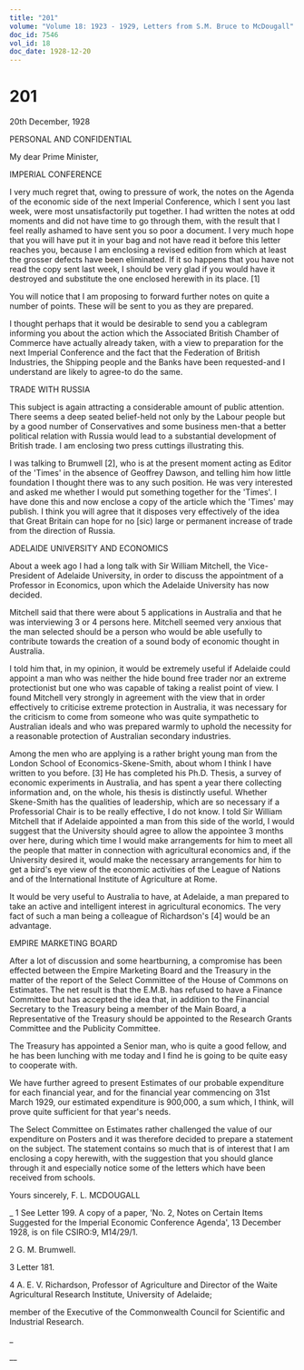```yaml
---
title: "201"
volume: "Volume 18: 1923 - 1929, Letters from S.M. Bruce to McDougall"
doc_id: 7546
vol_id: 18
doc_date: 1928-12-20
---
```


# 201

20th December, 1928

PERSONAL AND CONFIDENTIAL

My dear Prime Minister,

IMPERIAL CONFERENCE

I very much regret that, owing to pressure of work, the notes on the Agenda of the economic side of the next Imperial Conference, which I sent you last week, were most unsatisfactorily put together. I had written the notes at odd moments and did not have time to go through them, with the result that I feel really ashamed to have sent you so poor a document. I very much hope that you will have put it in your bag and not have read it before this letter reaches you, because I am enclosing a revised edition from which at least the grosser defects have been eliminated. If it so happens that you have not read the copy sent last week, I should be very glad if you would have it destroyed and substitute the one enclosed herewith in its place. [1]

You will notice that I am proposing to forward further notes on quite a number of points. These will be sent to you as they are prepared.

I thought perhaps that it would be desirable to send you a cablegram informing you about the action which the Associated British Chamber of Commerce have actually already taken, with a view to preparation for the next Imperial Conference and the fact that the Federation of British Industries, the Shipping people and the Banks have been requested-and I understand are likely to agree-to do the same.

TRADE WITH RUSSIA

This subject is again attracting a considerable amount of public attention. There seems a deep seated belief-held not only by the Labour people but by a good number of Conservatives and some business men-that a better political relation with Russia would lead to a substantial development of British trade. I am enclosing two press cuttings illustrating this.

I was talking to Brumwell [2], who is at the present moment acting as Editor of the 'Times' in the absence of Geoffrey Dawson, and telling him how little foundation I thought there was to any such position. He was very interested and asked me whether I would put something together for the 'Times'. I have done this and now enclose a copy of the article which the 'Times' may publish. I think you will agree that it disposes very effectively of the idea that Great Britain can hope for no [sic) large or permanent increase of trade from the direction of Russia.

ADELAIDE UNIVERSITY AND ECONOMICS

About a week ago I had a long talk with Sir William Mitchell, the Vice-President of Adelaide University, in order to discuss the appointment of a Professor in Economics, upon which the Adelaide University has now decided.

Mitchell said that there were about 5 applications in Australia and that he was interviewing 3 or 4 persons here. Mitchell seemed very anxious that the man selected should be a person who would be able usefully to contribute towards the creation of a sound body of economic thought in Australia.

I told him that, in my opinion, it would be extremely useful if Adelaide could appoint a man who was neither the hide bound free trader nor an extreme protectionist but one who was capable of taking a realist point of view. I found Mitchell very strongly in agreement with the view that in order effectively to criticise extreme protection in Australia, it was necessary for the criticism to come from someone who was quite sympathetic to Australian ideals and who was prepared warmly to uphold the necessity for a reasonable protection of Australian secondary industries.

Among the men who are applying is a rather bright young man from the London School of Economics-Skene-Smith, about whom I think I have written to you before. [3] He has completed his Ph.D. Thesis, a survey of economic experiments in Australia, and has spent a year there collecting information and, on the whole, his thesis is distinctly useful. Whether Skene-Smith has the qualities of leadership, which are so necessary if a Professorial Chair is to be really effective, I do not know. I told Sir William Mitchell that if Adelaide appointed a man from this side of the world, I would suggest that the University should agree to allow the appointee 3 months over here, during which time I would make arrangements for him to meet all the people that matter in connection with agricultural economics and, if the University desired it, would make the necessary arrangements for him to get a bird's eye view of the economic activities of the League of Nations and of the International Institute of Agriculture at Rome.

It would be very useful to Australia to have, at Adelaide, a man prepared to take an active and intelligent interest in agricultural economics. The very fact of such a man being a colleague of Richardson's [4] would be an advantage.

EMPIRE MARKETING BOARD

After a lot of discussion and some heartburning, a compromise has been effected between the Empire Marketing Board and the Treasury in the matter of the report of the Select Committee of the House of Commons on Estimates. The net result is that the E.M.B. has refused to have a Finance Committee but has accepted the idea that, in addition to the Financial Secretary to the Treasury being a member of the Main Board, a Representative of the Treasury should be appointed to the Research Grants Committee and the Publicity Committee.

The Treasury has appointed a Senior man, who is quite a good fellow, and he has been lunching with me today and I find he is going to be quite easy to cooperate with.

We have further agreed to present Estimates of our probable expenditure for each financial year, and for the financial year commencing on 31st March 1929, our estimated expenditure is 900,000, a sum which, I think, will prove quite sufficient for that year's needs.

The Select Committee on Estimates rather challenged the value of our expenditure on Posters and it was therefore decided to prepare a statement on the subject. The statement contains so much that is of interest that I am enclosing a copy herewith, with the suggestion that you should glance through it and especially notice some of the letters which have been received from schools.

Yours sincerely, F. L. MCDOUGALL 

_ 1 See Letter 199. A copy of a paper, 'No. 2, Notes on Certain Items Suggested for the Imperial Economic Conference Agenda', 13 December 1928, is on file CSIRO:9, M14/29/1.

2 G. M. Brumwell.

3 Letter 181.

4 A. E. V. Richardson, Professor of Agriculture and Director of the Waite Agricultural Research Institute, University of Adelaide;

member of the Executive of the Commonwealth Council for Scientific and Industrial Research.

_

__
